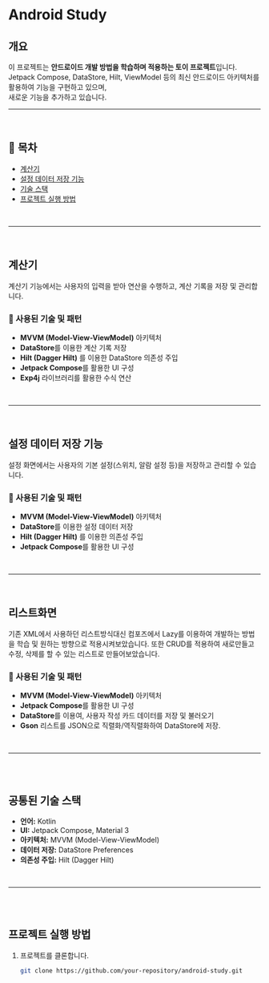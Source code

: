 # Android Study

## 개요
이 프로젝트는 **안드로이드 개발 방법을 학습하며 적용하는 토이 프로젝트**입니다.  
Jetpack Compose, DataStore, Hilt, ViewModel 등의 최신 안드로이드 아키텍처를 활용하여 기능을 구현하고 있으며,  
새로운 기능을 추가하고 있습니다.

---

</br>

## 📌 목차
- [계산기](#계산기)
- [설정 데이터 저장 기능](#설정-데이터-저장-기능)
- [기술 스택](#기술-스택)
- [프로젝트 실행 방법](#프로젝트-실행-방법)

</br>

---

</br>

## 계산기
계산기 기능에서는 사용자의 입력을 받아 연산을 수행하고, 계산 기록을 저장 및 관리합니다.

### 🔹 사용된 기술 및 패턴
- **MVVM (Model-View-ViewModel)** 아키텍처
- **DataStore**를 이용한 계산 기록 저장
- **Hilt (Dagger Hilt)** 를 이용한 DataStore 의존성 주입
- **Jetpack Compose**를 활용한 UI 구성
- **Exp4j** 라이브러리를 활용한 수식 연산

</br>

---

</br>


## 설정 데이터 저장 기능
설정 화면에서는 사용자의 기본 설정(스위치, 알람 설정 등)을 저장하고 관리할 수 있습니다.

### 🔹 사용된 기술 및 패턴
- **MVVM (Model-View-ViewModel)** 아키텍처
- **DataStore**를 이용한 설정 데이터 저장
- **Hilt (Dagger Hilt)** 를 이용한 의존성 주입
- **Jetpack Compose**를 활용한 UI 구성

</br>

---

</br>


## 리스트화면
기존 XML에서 사용하던 리스트방식대신 컴포즈에서 Lazy를 이용하여 개발하는 방법을 학습 및 원하는 방향으로 적용시켜보았습니다.
또한 CRUD를 적용하여 새로만들고 수정, 삭제를 할 수 있는 리스트로 만들어보았습니다.

### 🔹 사용된 기술 및 패턴
- **MVVM (Model-View-ViewModel)** 아키텍처
- **Jetpack Compose**를 활용한 UI 구성
- **DataStore**를 이용여, 사용자 작성 카드 데이터를 저장 및 불러오기
- **Gson** 리스트를 JSON으로 직렬화/역직렬화하여 DataStore에 저장.

</br>

---

</br>

</br>

## 공통된 기술 스택
- **언어:** Kotlin
- **UI:** Jetpack Compose, Material 3
- **아키텍처:** MVVM (Model-View-ViewModel)
- **데이터 저장:** DataStore Preferences
- **의존성 주입:** Hilt (Dagger Hilt)

</br>

---

</br>

</br>

## 프로젝트 실행 방법
1. 프로젝트를 클론합니다.
   ```sh
   git clone https://github.com/your-repository/android-study.git
